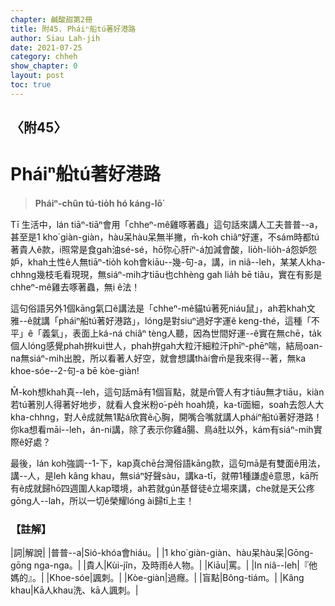 ```yaml
---
chapter: 鹹酸甜第2冊
title: 附45. Pháiⁿ船tú著好港路
author: Siau Lah-jih
date: 2021-07-25
category: chheh
show_chapter: 0
layout: post
toc: true
---
```


## 〈附45〉
# Pháiⁿ船tú著好港路
> **Pháiⁿ-chûn tú-tio̍h hó káng-lō͘**

Tī 生活中，lán tiāⁿ-tiāⁿ會用「chheⁿ-mê雞啄著蟲」這句話來講人工夫普普--a，甚至是1 kho͘ giàn-giàn，hàu呆hàu呆無半撇，m̄-koh chiâⁿ好運，不sám時都tú著貴人ê款，i照常是食gah油sé-sé，hō͘你心肝íⁿ-á加減會酸，lio̍h-lio̍h-á怨妒怨妒，khah土性ê人無tiāⁿ-tio̍h koh會kiāu--幾-句-a，講，in niâ--leh，某某人kha-chhng幾枝毛看現現，無siáⁿ-mih才tiāu也chhèng gah lia̍h bē tiâu，實在有影是chheⁿ-mê雞去啄著蟲，無i ê法！

這句俗語另外1個kāng氣口ê講法是「chheⁿ-mê貓tú著死niáu鼠」，ah若khah文雅--ê就講「pháiⁿ船tú著好港路」，lóng是對siuⁿ過好字運ê keng-thé，這種「不平」ê「義氣」，表面上ká-ná chiâⁿ tèng人聽，因為世間好運--ê實在無chē，ta̍k個人lóng感覺phah拚kui世人，phah拚gah大粒汗細粒汗phīⁿ-phēⁿ喘，結局oan-na無siáⁿ-mih出脫，所以看著人好空，就會想講thài會m̄是我來得--著，無ka khoe-sóe--2-句-a bē kòe-giàn!

M̄-koh想khah真--leh，這句話mā有1個盲點，就是m̄管人有才tiāu無才tiāu，kiàn若tú著別人得著好地步，就看人食米粉o͘-pe̍h hoah燒，ka-tī面細，soah去怨人大kha-chhng，對人ê成就無1點á欣賞ê心胸，開嘴合嘴就講人pháiⁿ船tú著好港路！你ka想看māi--leh，án-ni講，除了表示你雞á腸、鳥á肚以外，kám有siáⁿ-mih實際ê好處？

最後，lán koh強調--1-下，kap真chē台灣俗語kāng款，這句mā是有雙面ê用法，講--人，是leh kâng khau，無siáⁿ好聲sàu，講ka-tī，就帶1種謙虛ê意思，kā所有ê成就歸hō͘四週圍人kap環境，ah若就gún基督徒ê立場來講，che就是天公疼gōng人--lah，所以一切ê榮耀lóng ài歸tī上主！


### 【註解】

|詞|解說|
|普普--a|Sió-khóa會hiáu。|
|1 kho͘ giàn-giàn、hàu呆hàu呆|Gōng-gōng nga-nga。|
|貴人|Kùi-jîn，及時雨ê人物。|
|Kiāu|罵。|
|In niâ--leh|『他媽的』。|
|Khoe-sóe|諷刺。|
|Kòe-giàn|過癮。|
|盲點|Bông-tiám。|
|Kâng khau|Kā人khau洗、kā人諷刺。|
